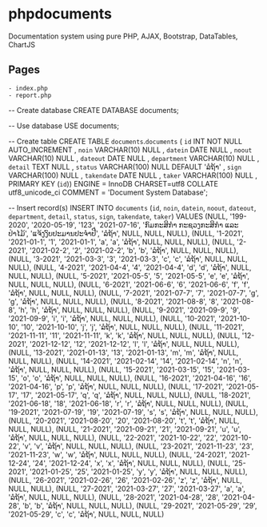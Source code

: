 # phpdocuments
Documentation system using pure PHP, AJAX, Bootstrap, DataTables, ChartJS
## Pages
    - index.php
    - report.php

-- Create database
CREATE DATABASE documents;

-- Use database
USE documents;

-- Create table
CREATE TABLE `documents`.`documents` ( 
    `id` INT NOT NULL AUTO_INCREMENT , 
    `noin` VARCHAR(10) NULL , 
    `datein` DATE NULL , 
    `noout` VARCHAR(10) NULL , 
    `dateout` DATE NULL ,
    `department` VARCHAR(10) NULL , 
    `detail` TEXT NULL , 
    `status` VARCHAR(100) NULL DEFAULT 'ລໍຖ້າ' , 
    `sign` VARCHAR(100) NULL , 
    `takendate` DATE NULL , 
    `taker` VARCHAR(100) NULL , 
    PRIMARY KEY (`id`)) ENGINE = InnoDB CHARSET=utf8 COLLATE utf8_unicode_ci COMMENT = 'Document System Database';

-- Insert record(s)
INSERT INTO `documents` (`id`, `noin`, `datein`, `noout`, `dateout`, `department`, `detail`, `status`, `sign`, `takendate`, `taker`) VALUES
(NULL, '199-2020', '2020-05-19', '123', '2021-07-16', 'ກົມກະສິກຳ ກະຊວງກະສິກຳ ແລະ ປ່າໄມ້', 'ແຈ້ງງົບປະມານປະຈຳປີ', 'ລໍຖ້າ', NULL, NULL, NULL), 
(NULL, '1-2021', '2021-01-1', '1', '2021-01-1', 'a', 'a', 'ລໍຖ້າ', NULL, NULL, NULL), 
(NULL, '2-2021', '2021-02-2', '2', '2021-02-2', 'b', 'b', 'ລໍຖ້າ', NULL, NULL, NULL), 
(NULL, '3-2021', '2021-03-3', '3', '2021-03-3', 'c', 'c', 'ລໍຖ້າ', NULL, NULL, NULL), 
(NULL, '4-2021', '2021-04-4', '4', '2021-04-4', 'd', 'd', 'ລໍຖ້າ', NULL, NULL, NULL), 
(NULL, '5-2021', '2021-05-5', '5', '2021-05-5', 'e', 'e', 'ລໍຖ້າ', NULL, NULL, NULL), 
(NULL, '6-2021', '2021-06-6', '6', '2021-06-6', 'f', 'f', 'ລໍຖ້າ', NULL, NULL, NULL), 
(NULL, '7-2021', '2021-07-7', '7', '2021-07-7', 'g', 'g', 'ລໍຖ້າ', NULL, NULL, NULL), 
(NULL, '8-2021', '2021-08-8', '8', '2021-08-8', 'h', 'h', 'ລໍຖ້າ', NULL, NULL, NULL), 
(NULL, '9-2021', '2021-09-9', '9', '2021-09-9', 'i', 'i', 'ລໍຖ້າ', NULL, NULL, NULL), 
(NULL, '10-2021', '2021-10-10', '10', '2021-10-10', 'j', 'j', 'ລໍຖ້າ', NULL, NULL, NULL), 
(NULL, '11-2021', '2021-11-11', '11', '2021-11-11', 'k', 'k', 'ລໍຖ້າ', NULL, NULL, NULL), 
(NULL, '12-2021', '2021-12-12', '12', '2021-12-12', 'l', 'l', 'ລໍຖ້າ', NULL, NULL, NULL), 
(NULL, '13-2021', '2021-01-13', '13', '2021-01-13', 'm', 'm', 'ລໍຖ້າ', NULL, NULL, NULL), 
(NULL, '14-2021', '2021-02-14', '14', '2021-02-14', 'n', 'n', 'ລໍຖ້າ', NULL, NULL, NULL), 
(NULL, '15-2021', '2021-03-15', '15', '2021-03-15', 'o', 'o', 'ລໍຖ້າ', NULL, NULL, NULL), 
(NULL, '16-2021', '2021-04-16', '16', '2021-04-16', 'p', 'p', 'ລໍຖ້າ', NULL, NULL, NULL), 
(NULL, '17-2021', '2021-05-17', '17', '2021-05-17', 'q', 'q', 'ລໍຖ້າ', NULL, NULL, NULL), 
(NULL, '18-2021', '2021-06-18', '18', '2021-06-18', 'r', 'r', 'ລໍຖ້າ', NULL, NULL, NULL), 
(NULL, '19-2021', '2021-07-19', '19', '2021-07-19', 's', 's', 'ລໍຖ້າ', NULL, NULL, NULL), 
(NULL, '20-2021', '2021-08-20', '20', '2021-08-20', 't', 't', 'ລໍຖ້າ', NULL, NULL, NULL), 
(NULL, '21-2021', '2021-09-21', '21', '2021-09-21', 'u', 'u', 'ລໍຖ້າ', NULL, NULL, NULL), 
(NULL, '22-2021', '2021-10-22', '22', '2021-10-22', 'v', 'v', 'ລໍຖ້າ', NULL, NULL, NULL), 
(NULL, '23-2021', '2021-11-23', '23', '2021-11-23', 'w', 'w', 'ລໍຖ້າ', NULL, NULL, NULL), 
(NULL, '24-2021', '2021-12-24', '24', '2021-12-24', 'x', 'x', 'ລໍຖ້າ', NULL, NULL, NULL), 
(NULL, '25-2021', '2021-01-25', '25', '2021-01-25', 'y', 'y', 'ລໍຖ້າ', NULL, NULL, NULL), 
(NULL, '26-2021', '2021-02-26', '26', '2021-02-26', 'z', 'z', 'ລໍຖ້າ', NULL, NULL, NULL), 
(NULL, '27-2021', '2021-03-27', '27', '2021-03-27', 'a', 'a', 'ລໍຖ້າ', NULL, NULL, NULL), 
(NULL, '28-2021', '2021-04-28', '28', '2021-04-28', 'b', 'b', 'ລໍຖ້າ', NULL, NULL, NULL), 
(NULL, '29-2021', '2021-05-29', '29', '2021-05-29', 'c', 'c', 'ລໍຖ້າ', NULL, NULL, NULL)